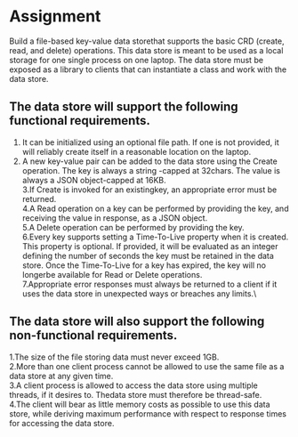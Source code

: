 # Assignment
Build a file-based key-value data storethat supports the basic CRD (create, read, and delete) operations. This data store is meant to be used as a local storage for one single process on one laptop. The data store must be exposed as a library to clients that can instantiate a class and work with the data store.

## The data store will support the following functional requirements.

1. It can be initialized using an optional file path. If one is not provided, it will reliably create itself in a reasonable location on the laptop.
2. A new key-value pair can be added to the data store using the Create operation. The key is always a string -capped at 32chars. The value is always a JSON object-capped at 16KB.\
3.If Create is invoked for an existingkey, an appropriate error must be returned.\
4.A Read operation on a key can be performed by providing the key, and receiving the value in response, as a JSON object.\
5.A Delete operation can be performed by providing the key.\
6.Every key supports setting a Time-To-Live property when it is created. This property is optional. If provided, it will be evaluated as an integer defining the number of seconds the key must be retained in the data store. Once the Time-To-Live for a key has expired, the key will no longerbe available for Read or Delete operations.\
7.Appropriate error responses must always be returned to a client if it uses the data store in unexpected ways or breaches any limits.\
## The data store will also support the following non-functional requirements.
1.The size of the file storing data must never exceed 1GB.\
2.More than one client process cannot be allowed to use the same file as a data store at any given time.\
3.A client process is allowed to access the data store using multiple threads, if it desires to. Thedata store must therefore be thread-safe.\
4.The client will bear as little memory costs as possible to use this data store, while deriving maximum performance with respect to response times for accessing the data store.
